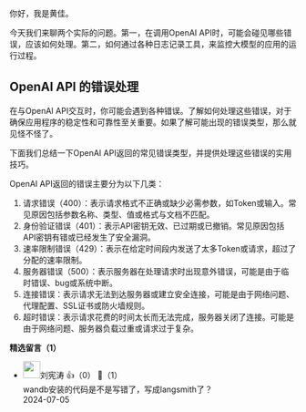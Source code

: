 你好，我是黄佳。

今天我们来聊两个实际的问题。第一，在调用OpenAI API时，可能会碰见哪些错误，应该如何处理。第二，如何通过各种日志记录工具，来监控大模型的应用的运行过程。

## OpenAI API 的错误处理

在与OpenAI API交互时，你可能会遇到各种错误。了解如何处理这些错误，对于确保应用程序的稳定性和可靠性至关重要。如果了解可能出现的错误类型，那么就见怪不怪了。

下面我们总结一下OpenAI API返回的常见错误类型，并提供处理这些错误的实用技巧。

OpenAI API返回的错误主要分为以下几类：

1. 请求错误（400）：表示请求格式不正确或缺少必需参数，如Token或输入。常见原因包括参数名称、类型、值或格式与文档不匹配。
2. 身份验证错误（401）：表示API密钥无效、已过期或已撤销。常见原因包括API密钥有错或已经发生了安全漏洞。
3. 速率限制错误（429）：表示在给定时间段内发送了太多Token或请求，超过了分配的速率限制。
4. 服务器错误（500）：表示服务器在处理请求时出现意外错误，可能是由于临时错误、bug或系统中断。
5. 连接错误：表示请求无法到达服务器或建立安全连接，可能是由于网络问题、代理配置、SSL证书或防火墙规则。
6. 超时错误：表示请求花费的时间太长而无法完成，服务器关闭了连接。可能是由于网络问题、服务器负载过重或请求过于复杂。
<div><strong>精选留言（1）</strong></div><ul>
<li><img src="" width="30px"><span>刘宪涛</span> 👍（0） 💬（1）<div>wandb安装的代码是不是写错了，写成langsmith了？</div>2024-07-05</li><br/>
</ul>